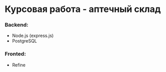 # Курсовая работа - аптечный склад

### Backend: 
- Node.js (express.js)
- PostgreSQL

### Fronted:
- Refine